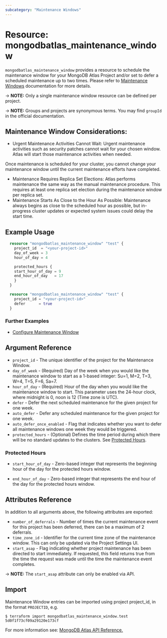 ```yaml
---
subcategory: "Maintenance Windows"
---
```


# Resource: mongodbatlas_maintenance_window

`mongodbatlas_maintenance_window` provides a resource to schedule the maintenance window for your MongoDB Atlas Project and/or set to defer a scheduled maintenance up to two times. Please refer to [Maintenance Windows](https://www.mongodb.com/docs/atlas/tutorial/cluster-maintenance-window/#configure-maintenance-window) documentation for more details.

-> **NOTE:** Only a single maintenance window resource can be defined per project.

-> **NOTE:** Groups and projects are synonymous terms. You may find `groupId` in the official documentation.

## Maintenance Window Considerations:
- Urgent Maintenance Activities Cannot Wait: Urgent maintenance activities such as security patches cannot wait for your chosen window. Atlas will start those maintenance activities when needed.

Once maintenance is scheduled for your cluster, you cannot change your maintenance window until the current maintenance efforts have completed.
- Maintenance Requires Replica Set Elections: Atlas performs maintenance the same way as the manual maintenance procedure. This requires at least one replica set election during the maintenance window per replica set.
- Maintenance Starts As Close to the Hour As Possible: Maintenance always begins as close to the scheduled hour as possible, but in-progress cluster updates or expected system issues could delay the start time.


## Example Usage

```terraform
  resource "mongodbatlas_maintenance_window" "test" {
    project_id  = "<your-project-id>"
    day_of_week = 3
    hour_of_day = 4

    protected_hours {
    start_hour_of_day = 9
    end_hour_of_day   = 17
    }
  }

```

```terraform
  resource "mongodbatlas_maintenance_window" "test" {
    project_id = "<your-project-id>"
    defer      = true
  }
```

### Further Examples
- [Configure Maintenance Window](https://github.com/mongodb/terraform-provider-mongodbatlas/tree/v2.0.0/examples/mongodbatlas_maintenance_window)

## Argument Reference

* `project_id` - The unique identifier of the project for the Maintenance Window.
* `day_of_week` - (Required) Day of the week when you would like the maintenance window to start as a 1-based integer: Su=1, M=2, T=3, W=4, T=5, F=6, Sa=7.
* `hour_of_day` - (Required) Hour of the day when you would like the maintenance window to start. This parameter uses the 24-hour clock, where midnight is 0, noon is 12 (Time zone is UTC).
* `defer` - Defer the next scheduled maintenance for the given project for one week.
* `auto_defer` - Defer any scheduled maintenance for the given project for one week.
* `auto_defer_once_enabled` - Flag that indicates whether you want to defer all maintenance windows one week they would be triggered.
* `protected_hours` - (Optional) Defines the time period during which there will be no standard updates to the clusters. See [Protected Hours](#protected-hours).

### Protected Hours
* `start_hour_of_day` - Zero-based integer that represents the beginning hour of the day for the protected hours window.
- `end_hour_of_day` - Zero-based integer that represents the end hour of the day for the protected hours window.

## Attributes Reference

In addition to all arguments above, the following attributes are exported:

* `number_of_deferrals` - Number of times the current maintenance event for this project has been deferred, there can be a maximum of 2 deferrals.
* `time_zone_id` - Identifier for the current time zone of the maintenance window. This can only be updated via the Project Settings UI.
* `start_asap` - Flag indicating whether project maintenance has been directed to start immediately. If requested, this field returns true from the time the request was made until the time the maintenance event completes.

-> **NOTE:** The `start_asap` attribute can only be enabled via API.

## Import

Maintenance Window entries can be imported using project project_id, in the format `PROJECTID`, e.g.

```
$ terraform import mongodbatlas_maintenance_window.test 5d0f1f73cf09a29120e173cf
```

For more information see: [MongoDB Atlas API Reference.](https://docs.atlas.mongodb.com/reference/api/maintenance-windows/)
